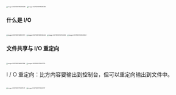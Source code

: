 <img src="/Users/xinwa/Library/Application Support/typora-user-images/image-20211205160735438.png" alt="image-20211205160735438" style="zoom:25%;" />

<img src="/Users/xinwa/Library/Application Support/typora-user-images/image-20211205161629083.png" alt="image-20211205161629083" style="zoom:25%;" />

#### 什么是 I/O

<img src="/Users/xinwa/Library/Application Support/typora-user-images/image-20211205162800741.png" alt="image-20211205162800741" style="zoom:25%;" />

<img src="/Users/xinwa/Library/Application Support/typora-user-images/image-20211205163034244.png" alt="image-20211205163034244" style="zoom:25%;" />

<img src="/Users/xinwa/Library/Application Support/typora-user-images/image-20211205163122435.png" alt="image-20211205163122435" style="zoom:25%;" />

<img src="/Users/xinwa/Library/Application Support/typora-user-images/image-20211205163226553.png" alt="image-20211205163226553" style="zoom:25%;" />

#### 文件共享与 I/O 重定向

<img src="/Users/xinwa/Library/Application Support/typora-user-images/image-20211205165502198.png" alt="image-20211205165502198" style="zoom:25%;" />

<img src="/Users/xinwa/Library/Application Support/typora-user-images/image-20211205170147775.png" alt="image-20211205170147775" style="zoom:25%;" />

I / O 重定向：比方内容要输出到控制台，但可以重定向输出到文件中。

<img src="/Users/xinwa/Library/Application Support/typora-user-images/image-20211205170331579.png" alt="image-20211205170331579" style="zoom:25%;" />

<img src="/Users/xinwa/Library/Application Support/typora-user-images/image-20211205170624197.png" alt="image-20211205170624197" style="zoom:25%;" />

